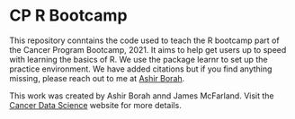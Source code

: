 # CP R Bootcamp

This repository conntains the code used to teach the R bootcamp part of the Cancer Program Bootcamp, 2021. It aims to help get users up to speed with learning the basics of R. We use the package learnr to set up the practice environment. We have added citations but if you find anything missing, please reach out to me at [Ashir Borah](mailto:aborah@broadinstitute.org).

This work was created by Ashir Borah annd James McFarland. Visit the [Cancer Data Science](http://cancerdatascience.org/) website for more details. 
